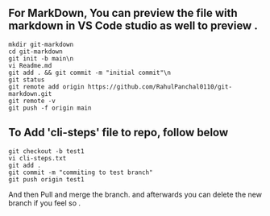 ## For MarkDown, You can preview the file with markdown in VS Code studio as well to preview .

```
mkdir git-markdown
cd git-markdown
git init -b main\n
vi Readme.md
git add . && git commit -m "initial commit"\n
git status
git remote add origin https://github.com/RahulPanchal0110/git-markdown.git
git remote -v
git push -f origin main
```


## To Add 'cli-steps' file to repo, follow below
```
git checkout -b test1
vi cli-steps.txt
git add .
git commit -m "commiting to test branch"
git push origin test1
```

And then Pull and merge the branch. and afterwards you can delete the new branch if you feel so .
